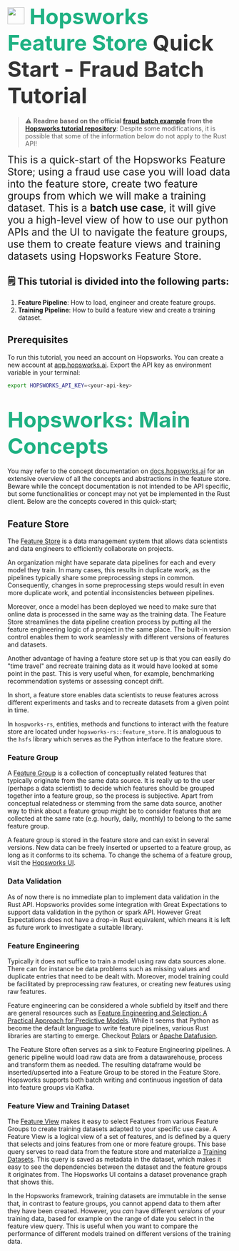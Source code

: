# <span style="font-width:bold; font-size: 3rem; color:#1EB182;"><img src="../images/icon102.png" width="38px"></img> **Hopsworks Feature Store** </span><span style="font-width:bold; font-size: 3rem; color:#333;">Quick Start - Fraud Batch Tutorial</span>

> :warning: **Readme based on the official [fraud batch example](https://github.com/logicalclocks/hopsworks-tutorials/master/fraud_batch) from the [Hopsworks tutorial repository](https://github.com/logicalclocks/hopsworks-tutorials)**: Despite some modifications, it is possible that some of the information below do not apply to the Rust API!

<span style="font-width:bold; font-size: 1.4rem;"> This is a quick-start of the Hopsworks Feature Store; using a fraud use case you will load data into the feature store, create two feature groups from which we will make a training dataset. This is a <b>batch use case</b>, it will give you a high-level view of how to use our python APIs and the UI to navigate the feature groups, use them to create feature views and training datasets using Hopsworks Feature Store. </span>

## **🗒️ This tutorial is divided into the following parts:**

1. **Feature Pipeline**: How to load, engineer and create feature groups.
2. **Training Pipeline**: How to build a feature view and create a training dataset.

## Prerequisites

To run this tutorial, you need an account on Hopsworks. You can create a new account at [app.hopsworks.ai](https://app.hopsworks.ai).
Export the API key as environment variable in your terminal:

```bash
export HOPSWORKS_API_KEY=<your-api-key>
```

# <span style="font-width:bold; font-size: 3rem; color:#1EB182;">Hopsworks: Main Concepts</span>

You may refer to the concept documentation on [docs.hopsworks.ai](https://docs.hopsworks.ai/concepts/) for an extensive overview of all the concepts and abstractions in the feature store. Beware while the concept documentation is not intended to be API specific, but some functionalities or concept may not yet be implemented in the Rust client.
Below are the concepts covered in this quick-start;

## Feature Store

The [Feature Store](https://www.hopsworks.ai/feature-store) is a data management system that allows data scientists and data engineers to efficiently collaborate on projects.

An organization might have separate data pipelines for each and every model they train. In many cases, this results in duplicate work, as the pipelines typically share some preprocessing steps in common. Consequently, changes in some preprocessing steps would result in even more duplicate work, and potential inconsistencies between pipelines.

Moreover, once a model has been deployed we need to make sure that online data is processed in the same way as the training data. The Feature Store streamlines the data pipeline creation process by putting all the feature engineering logic of a project in the same place. The built-in version control enables them to work seamlessly with different versions of features and datasets.

Another advantage of having a feature store set up is that you can easily do "time travel" and recreate training data as it would have looked at some point in the past. This is very useful when, for example, benchmarking recommendation systems or assessing concept drift.

In short, a feature store enables data scientists to reuse features across different experiments and tasks and to recreate datasets from a given point in time.

In `hospworks-rs`, entities, methods and functions to interact with the feature store are located under `hopsworks-rs::feature_store`. It is analoguous to the `hsfs` library which serves as the Python interface to the feature store.

### Feature Group

A [Feature Group](https://docs.hopsworks.ai/latest/concepts/fs/feature_group/fg_overview/) is a collection of conceptually related features that typically originate from the same data source. It is really up to the user (perhaps a data scientist) to decide which features should be grouped together into a feature group, so the process is subjective. Apart from conceptual relatedness or stemming from the same data source, another way to think about a feature group might be to consider features that are collected at the same rate (e.g. hourly, daily, monthly) to belong to the same feature group.

A feature group is stored in the feature store and can exist in several versions. New data can be freely inserted or upserted to a feature group, as long as it conforms to its schema. To change the schema of a feature group, visit the [Hopsworks UI](https://app.hopsworks.ai).

### Data Validation

As of now there is no immediate plan to implement data validation in the Rust API. Hopsworks provides some integration with Great Expectations to support data validation in the python or spark API. However Great Expectations does not have a drop-in Rust equivalent, which means it is left as future work to investigate a suitable library.

### Feature Engineering

Typically it does not suffice to train a model using raw data sources alone. There can for instance be data problems such as missing values and duplicate entries that need to be dealt with. Moreover, model training could be facilitated by preprocessing raw features, or creating new features using raw features.

Feature engineering can be considered a whole subfield by itself and there are general resources such as [Feature Engineering and Selection: A Practical Approach for Predictive Models](https://www.amazon.com/Feature-Engineering-Selection-Practical-Predictive-dp-1138079227/dp/1138079227/ref=as_li_ss_tl?_encoding=UTF8&me=&qid=1588630415&linkCode=sl1&tag=inspiredalgor-20&linkId=f3f8d9f56031a030893aad8fc684a800&language=en_US). While it seems that Python as become the default language to write feature pipelines, various Rust libraries are starting to emerge. Checkout [Polars](https://github.com/pola-rs/polars) or [Apache Datafusion](https://github.com/apache/arrow-datafusion).

The Feature Store often serves as a sink to Feature Engineering pipelines. A generic pipeline would load raw data are from a datawarehouse, process and transform them as needed. The resulting dataframe would be inserted/upserted into a Feature Group to be stored in the Feature Store. Hopsworks supports both batch writing and continuous ingestion of data into feature groups via Kafka.

### Feature View and Training Dataset

The [Feature View](https://docs.hopsworks.ai/latest/concepts/fs/feature_view/fv_overview/) makes it easy to select Features from various Feature Groups to create training datasets adapted to your specific use case. A Feature View is a logical view of a set of features, and is defined by a query that selects and joins features from one or more feature groups. This base query serves to read data from the feature store and materialize a [Training Datasets](https://docs.hopsworks.ai/latest/concepts/fs/feature_view/offline_api/). This query is saved as metadata in the dataset, which makes it easy to see the dependencies between the dataset and the feature groups it originates from. The Hopsworks UI contains a dataset provenance graph that shows this.

In the Hopsworks framework, training datasets are immutable in the sense that, in contrast to feature groups, you cannot append data to them after they have been created. However, you _can_ have different _versions_ of your training data, based for example on the range of date you select in the feature view query. This is useful when you want to compare the performance of different models trained on different versions of the training data.
